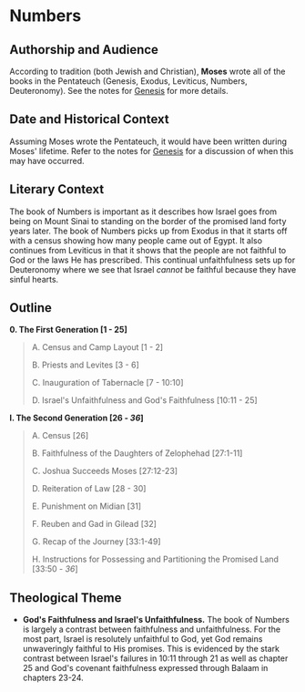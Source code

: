 # Numbers

## Authorship and Audience
According to tradition (both Jewish and Christian), **Moses** wrote all of the books in the Pentateuch (Genesis, Exodus, Leviticus, Numbers, Deuteronomy). See the notes for [Genesis](genesis.html) for more details.

## Date and Historical Context
Assuming Moses wrote the Pentateuch, it would have been written during Moses' lifetime. Refer to the notes for [Genesis](genesis.html) for a discussion of when this may have occurred.

## Literary Context
The book of Numbers is important as it describes how Israel goes from being on Mount Sinai to standing on the border of the promised land forty years later. The book of Numbers picks up from Exodus in that it starts off with a census showing how many people came out of Egypt. It also continues from Leviticus in that it shows that the people are not faithful to God or the laws He has prescribed. This continual unfaithfulness sets up for Deuteronomy where we see that Israel *cannot* be faithful because they have sinful hearts.

## Outline

**0. The First Generation [1 - 25]**

  > A. Census and Camp Layout [1 - 2]
  > 
  > B. Priests and Levites [3 - 6]
  > 
  > C. Inauguration of Tabernacle [7 - 10:10]
  > 
  > D. Israel's Unfaithfulness and God's Faithfulness [10:11 - 25]

**I. The Second Generation [26 - *36*]**

  > A. Census [26]
  > 
  > B. Faithfulness of the Daughters of Zelophehad [27:1-11]
  > 
  > C. Joshua Succeeds Moses [27:12-23]
  > 
  > D. Reiteration of Law [28 - 30]
  > 
  > E. Punishment on Midian [31]
  > 
  > F. Reuben and Gad in Gilead [32]
  > 
  > G. Recap of the Journey [33:1-49]
  > 
  > H. Instructions for Possessing and Partitioning the Promised Land [33:50 - *36*]

## Theological Theme
- **God's Faithfulness and Israel's Unfaithfulness.** The book of Numbers is largely a contrast between faithfulness and unfaithfulness. For the most part, Israel is resolutely unfaithful to God, yet God remains unwaveringly faithful to His promises. This is evidenced by the stark contrast between Israel's failures in 10:11 through 21 as well as chapter 25 and God's covenant faithfulness expressed through Balaam in chapters 23-24.

